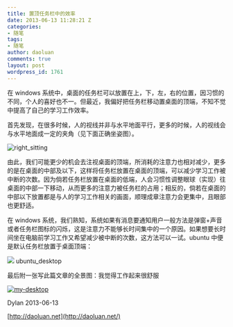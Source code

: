 ```yaml
---
title: 置顶任务栏中的效率
date: 2013-06-13 11:28:21 Z
categories:
- 随笔
tags:
- 随笔
author: daoluan
comments: true
layout: post
wordpress_id: 1761
---
```


在 windows 系统中，桌面的任务栏可以放置在上，下，左，右的位置，因习惯的不同，个人的喜好也不一。但最近，我偏好把任务栏移动置桌面的顶端，不知不觉中提高了自己的学习工作效率。

首先发现，在很多时候，人的视线并非与水平地面平行，更多的时候，人的视线会与水平地面成一定的夹角（见下面正确坐姿图）。

![right_sitting](http://daoluan.net/images/blog/2013/06/right_sitting.jpg)

由此，我们可能更少的机会去注视桌面的顶端，所消耗的注意力也相对减少，更多的是在桌面的中部及以下，这样将任务栏放置在桌面的顶端，可以减少学习工作被中断的次数。因为倘若任务栏放置在桌面的低端，人会习惯性调整眼球（实现）往桌面的中部一下移动，从而更多的注意力被任务栏的占用；相反的，倘若在桌面的中部以下放置都是与人的学习工作相关的画面，顺理成章注意力会更集中，且眼部也更舒适。

在 windows 系统，我们熟知，系统如果有消息要通知用户一般方法是弹窗+声音或者任务栏图标的闪烁，这是注意力不能够长时间集中的一个原因。如果想要长时间坐在电脑前学习工作又希望减少被中断的次数，这方法可以一试。ubuntu 中便是默认任务栏放置于桌面顶端：

![](http://upload.wikimedia.org/wikipedia/commons/0/05/Google_Chrome_22_on_Ubuntu_12.04.png) ubuntu_desktop

最后附一张写此篇文章的全景图：我觉得工作起来很舒服

[![my-desktop](http://daoluan.net/images/blog/2013/06/my-desktop.jpg)](http://daoluan.net/images/blog/2013/06/my-desktop.jpg)

Dylan 2013-06-13

[http://daoluan.net](http://daoluan.net/)
